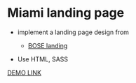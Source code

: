 # Miami landing page


- implement a landing page design from
  - [BOSE landing](https://www.figma.com/file/OMjQNb3hg1LKMV4OwyQ3Ao/BOSE?node-id=0%3A1)

- Use HTML, SASS  

[DEMO LINK](https://<your_account>.github.io/layout_miami/) 

